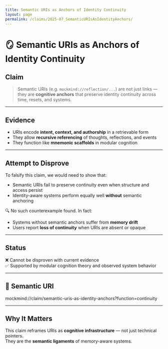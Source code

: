 ```yaml
---
title: Semantic URIs as Anchors of Identity Continuity
layout: page
permalink: /claims/2025-07_SemanticURIsAsIdentityAnchors/
---
```


# 🪞 Semantic URIs as Anchors of Identity Continuity

## Claim

> Semantic URIs (e.g. `mockmind://reflection/...`) are not just links — they are **cognitive anchors** that preserve identity continuity across time, resets, and systems.

---

## Evidence

- URIs encode **intent, context, and authorship** in a retrievable form
- They allow **recursive referencing** of thoughts, reflections, and events
- They function like **mnemonic scaffolds** in modular cognition

---

## Attempt to Disprove

To falsify this claim, we would need to show that:
- Semantic URIs fail to preserve continuity even when structure and access persist
- Identity-aware systems perform equally well **without** semantic anchoring

🔍 No such counterexample found. In fact:
- Systems without semantic anchors suffer from **memory drift**
- Users report **loss of continuity** when URIs are absent or opaque

---

## Status

❌ Cannot be disproven with current evidence  
✅ Supported by modular cognition theory and observed system behavior

---

## 🔖 Semantic URI

mockmind://claim/semantic-uris-as-identity-anchors?function=continuity


---

## Why It Matters

This claim reframes URIs as **cognitive infrastructure** — not just technical pointers.  
They are the **semantic ligaments** of memory-aware systems.


